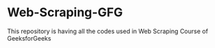 # Web-Scraping-GFG
This repository is having all the codes used in Web Scraping Course of GeeksforGeeks
